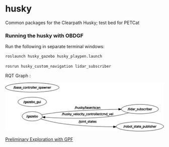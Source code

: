 # husky
Common packages for the Clearpath Husky; test bed for PETCat

### Running the husky with OBDGF
Run the following in separate terminal windows:


    roslaunch husky_gazebo husky_playpen.launch

    rosrun husky_custom_navigation lidar_subscriber

RQT Graph : </br>

![RQT_GRAPH](/husky_custom_navigation/rosgraph.png)


<a href = "husky_custom_navigation/exploration.mp4">Preliminary Exploration with GPF</a>
